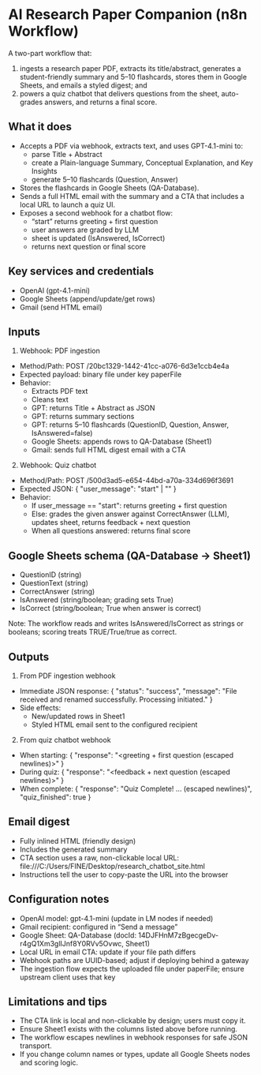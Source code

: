 # AI Research Paper Companion (n8n Workflow)

A two-part workflow that:
1) ingests a research paper PDF, extracts its title/abstract, generates a student-friendly summary and 5–10 flashcards, stores them in Google Sheets, and emails a styled digest; and
2) powers a quiz chatbot that delivers questions from the sheet, auto-grades answers, and returns a final score.

## What it does
- Accepts a PDF via webhook, extracts text, and uses GPT-4.1-mini to:
  - parse Title + Abstract
  - create a Plain-language Summary, Conceptual Explanation, and Key Insights
  - generate 5–10 flashcards (Question, Answer)
- Stores the flashcards in Google Sheets (QA-Database).
- Sends a full HTML email with the summary and a CTA that includes a local URL to launch a quiz UI.
- Exposes a second webhook for a chatbot flow:
  - “start” returns greeting + first question
  - user answers are graded by LLM
  - sheet is updated (IsAnswered, IsCorrect)
  - returns next question or final score

## Key services and credentials
- OpenAI (gpt-4.1-mini)
- Google Sheets (append/update/get rows)
- Gmail (send HTML email)

## Inputs

1) Webhook: PDF ingestion
- Method/Path: POST /20bc1329-1442-41cc-a076-6d3e1ccb4e4a
- Expected payload: binary file under key paperFile
- Behavior:
  - Extracts PDF text
  - Cleans text
  - GPT: returns Title + Abstract as JSON
  - GPT: returns summary sections
  - GPT: returns 5–10 flashcards (QuestionID, Question, Answer, IsAnswered=false)
  - Google Sheets: appends rows to QA-Database (Sheet1)
  - Gmail: sends full HTML digest email with a CTA

2) Webhook: Quiz chatbot
- Method/Path: POST /500d3ad5-e654-44bd-a70a-334d696f3691
- Expected JSON: { "user_message": "start" | "<user answer>" }
- Behavior:
  - If user_message == "start": returns greeting + first question
  - Else: grades the given answer against CorrectAnswer (LLM), updates sheet, returns feedback + next question
  - When all questions answered: returns final score

## Google Sheets schema (QA-Database → Sheet1)
- QuestionID (string)
- QuestionText (string)
- CorrectAnswer (string)
- IsAnswered (string/boolean; grading sets True)
- IsCorrect (string/boolean; True when answer is correct)

Note: The workflow reads and writes IsAnswered/IsCorrect as strings or booleans; scoring treats TRUE/True/true as correct.

## Outputs

1) From PDF ingestion webhook
- Immediate JSON response: { "status": "success", "message": "File received and renamed successfully. Processing initiated." }
- Side effects:
  - New/updated rows in Sheet1
  - Styled HTML email sent to the configured recipient

2) From quiz chatbot webhook
- When starting: { "response": "<greeting + first question (escaped newlines)>" }
- During quiz: { "response": "<feedback + next question (escaped newlines)>" }
- When complete: { "response": "Quiz Complete! ... (escaped newlines)", "quiz_finished": true }

## Email digest
- Fully inlined HTML (friendly design)
- Includes the generated summary
- CTA section uses a raw, non-clickable local URL:
  file:///C:/Users/FINE/Desktop/research_chatbot_site.html
- Instructions tell the user to copy-paste the URL into the browser

## Configuration notes
- OpenAI model: gpt-4.1-mini (update in LM nodes if needed)
- Gmail recipient: configured in “Send a message”
- Google Sheet: QA-Database (docId: 14DJFHnM7zBgecgeDv-r4gQ1Xm3glIJnf8Y0RVv5Ovwc, Sheet1)
- Local URL in email CTA: update if your file path differs
- Webhook paths are UUID-based; adjust if deploying behind a gateway
- The ingestion flow expects the uploaded file under paperFile; ensure upstream client uses that key

## Limitations and tips
- The CTA link is local and non-clickable by design; users must copy it.
- Ensure Sheet1 exists with the columns listed above before running.
- The workflow escapes newlines in webhook responses for safe JSON transport.
- If you change column names or types, update all Google Sheets nodes and scoring logic.